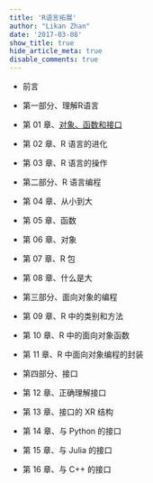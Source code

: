 ```yaml
---
title: 'R语言拓展'
author: "Likan Zhan"
date: '2017-03-08'
show_title: true
hide_article_meta: true
disable_comments: true
---
```


- 前言

- 第一部分、理解R语言
 - 第 01 章、[对象、函数和接口](/cn/read/extending_r/extr-ch01/)
 - 第 02 章、R 语言的进化
 - 第 03 章、R 语言的操作

- 第二部分、R 语言编程

 - 第 04 章、从小到大
 - 第 05 章、函数
 - 第 06 章、对象
 - 第 07 章、R 包
 - 第 08 章、什么是大

- 第三部分、面向对象的编程

 - 第 09 章、R 中的类别和方法
 - 第 10 章、R 中的面向对象函数
 - 第 11 章、R 中面向对象编程的封装

- 第四部分、接口

 - 第 12 章、正确理解接口
 - 第 13 章、接口的 XR 结构
 - 第 14 章、与 Python 的接口
 - 第 15 章、与 Julia 的接口
 - 第 16 章、与 C++ 的接口
